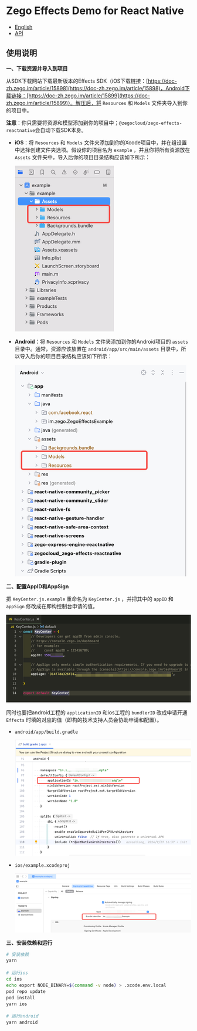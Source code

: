 # Zego Effects Demo for React Native

* [English](README.md)
* [API](https://doc-zh.zego.im/article/21358)

## 使用说明

**一、下载资源并导入到项目**

从SDK下载网站下载最新版本的Effects SDK（iOS下载链接：[https://doc-zh.zego.im/article/15898](https://doc-zh.zego.im/article/15898)，Android下载链接：[https://doc-zh.zego.im/article/15899](https://doc-zh.zego.im/article/15899)）。解压后，将 `Resources` 和 `Models` 文件夹导入到你的项目中。

**注意**：你只需要将资源和模型添加到你的项目中；`@zegocloud/zego-effects-reactnative`会自动下载SDK本身。

* **iOS**：将 `Resources` 和 `Models` 文件夹添加到你的Xcode项目中，并在组设置中选择创建文件夹选项。假设你的项目名为 `example` ，并且你将所有资源放在 `Assets` 文件夹中，导入后你的项目目录结构应该如下所示：

  ![](media/image2.png)

* **Android**：将 `Resources` 和 `Models` 文件夹添加到你的Android项目的 `assets` 目录中。通常，资源应该放置在 `android/app/src/main/assets` 目录中，所以导入后你的项目目录结构应该如下所示：

  ![](media/image3.png)

**二、配置AppID和AppSign**

把 `KeyCenter.js.example` 重命名为 `KeyCenter.js` ，并把其中的 `appID` 和 `appSign` 修改成在即构控制台申请的值。

![](media/image4.png)

同时也要把android工程的 `applicationID` 和ios工程的 `bundlerID` 改成申请开通 `Effects` 时填的对应的值（即构的技术支持人员会协助申请和配置）。

* `android/app/build.gradle`

  ![](media/image5.png)

* `ios/example.xcodeproj`

  ![](media/image6.png)


**三、安装依赖和运行**

```bash
# 安装依赖
yarn

# 运行ios
cd ios
echo export NODE_BINARY=$(command -v node) > .xcode.env.local
pod repo update
pod install 
yarn ios

# 运行android
yarn android

```

